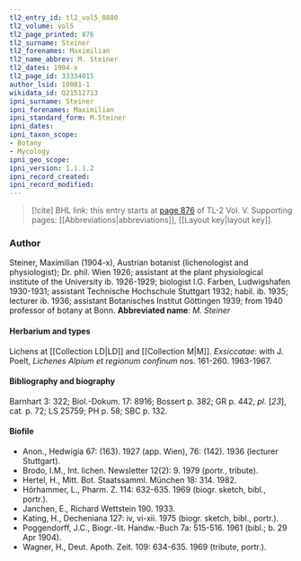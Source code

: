 ```yaml
---
tl2_entry_id: tl2_vol5_0880
tl2_volume: vol5
tl2_page_printed: 876
tl2_surname: Steiner
tl2_forenames: Maximilian
tl2_name_abbrev: M. Steiner
tl2_dates: 1904-x
tl2_page_id: 33334015
author_lsid: 10081-1
wikidata_id: Q21512713
ipni_surname: Steiner
ipni_forenames: Maximilian
ipni_standard_form: M.Steiner
ipni_dates: 
ipni_taxon_scope: 
- Botany
- Mycology
ipni_geo_scope: 
ipni_version: 1.1.1.2
ipni_record_created: 
ipni_record_modified:
---
```



> [!cite] BHL link: this entry starts at [page 876](https://www.biodiversitylibrary.org/page/33334015) of TL-2 Vol. V.
> Supporting pages: [[Abbreviations|abbreviations]], [[Layout key|layout key]].

### Author

Steiner, Maximilian (1904-x), Austrian botanist (lichenologist and physiologist); Dr. phil. Wien 1926; assistant at the plant physiological institute of the University ib. 1926-1929; biologist I.G. Farben, Ludwigshafen 1930-1931; assistant Technische Hochschule Stuttgart 1932; habil. ib. 1935; lecturer ib. 1936; assistant Botanisches Institut Göttingen 1939; from 1940 professor of botany at Bonn. 
**Abbreviated name**: *M. Steiner*

#### Herbarium and types

Lichens at [[Collection LD|LD]] and [[Collection M|M]].
*Exsiccatae*: with J. Poelt, *Lichenes Alpium et regionum confinum* nos. 161-260. 1963-1967.

#### Bibliography and biography

Barnhart 3: 322; Biol.-Dokum. 17: 8916; Bossert p. 382; GR p. 442, *pl*. \[*23*\], cat. p. 72; LS 25759; PH p. 58; SBC p. 132.

#### Biofile

- Anon., Hedwigia 67: (163). 1927 (app. Wien), 76: (142). 1936 (lecturer Stuttgart).
- Brodo, I.M., Int. lichen. Newsletter 12(2): 9. 1979 (portr., tribute).
- Hertel, H., Mitt. Bot. Staatssamml. München 18: 314. 1982.
- Hörhammer, L., Pharm. Z. 114: 632-635. 1969 (biogr. sketch, bibl., portr.).
- Janchen, E., Richard Wettstein 190. 1933.
- Kating, H., Decheniana 127: iv, vi-xii. 1975 (biogr. sketch, bibl., portr.).
- Poggendorff, J.C., Biogr.-lit. Handw.-Buch 7a: 515-516. 1961 (bibl.; b. 29 Apr 1904).
- Wagner, H., Deut. Apoth. Zeit. 109: 634-635. 1969 (tribute, portr.).

